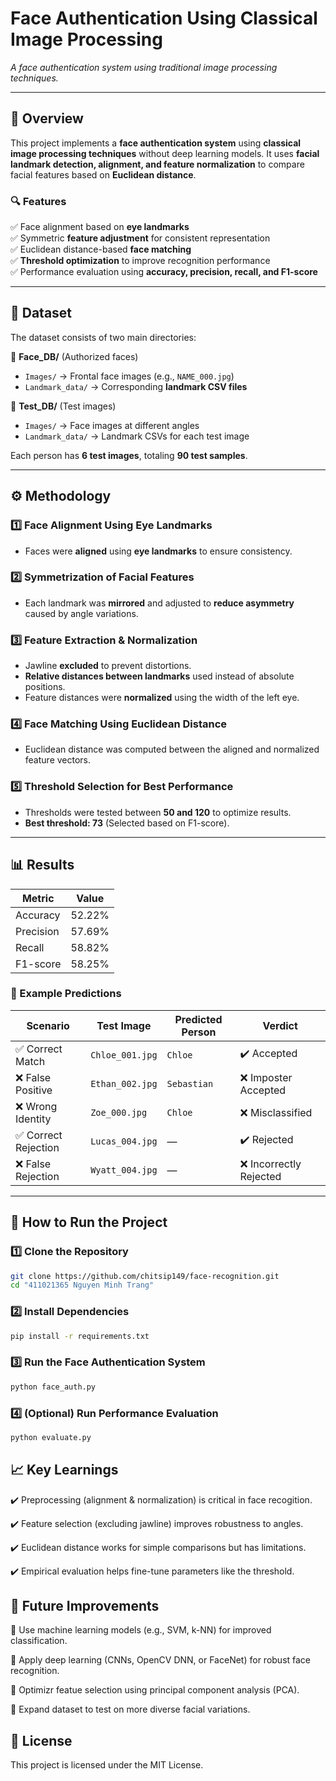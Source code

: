 # **Face Authentication Using Classical Image Processing**
*A face authentication system using traditional image processing techniques.*

---

## **📌 Overview**
This project implements a **face authentication system** using **classical image processing techniques** without deep learning models. It uses **facial landmark detection, alignment, and feature normalization** to compare facial features based on **Euclidean distance**.

### **🔍 Features**
✅ Face alignment based on **eye landmarks**  
✅ Symmetric **feature adjustment** for consistent representation  
✅ Euclidean distance-based **face matching**  
✅ **Threshold optimization** to improve recognition performance  
✅ Performance evaluation using **accuracy, precision, recall, and F1-score**

---

## **📂 Dataset**
The dataset consists of two main directories:

📁 **Face_DB/** (Authorized faces)  
- `Images/` → Frontal face images (e.g., `NAME_000.jpg`)  
- `Landmark_data/` → Corresponding **landmark CSV files**  

📁 **Test_DB/** (Test images)  
- `Images/` → Face images at different angles  
- `Landmark_data/` → Landmark CSVs for each test image  

Each person has **6 test images**, totaling **90 test samples**.

---

## **⚙️ Methodology**
### **1️⃣ Face Alignment Using Eye Landmarks**
- Faces were **aligned** using **eye landmarks** to ensure consistency.

### **2️⃣ Symmetrization of Facial Features**
- Each landmark was **mirrored** and adjusted to **reduce asymmetry** caused by angle variations.

### **3️⃣ Feature Extraction & Normalization**
- Jawline **excluded** to prevent distortions.  
- **Relative distances between landmarks** used instead of absolute positions.  
- Feature distances were **normalized** using the width of the left eye.

### **4️⃣ Face Matching Using Euclidean Distance**
- Euclidean distance was computed between the aligned and normalized feature vectors.

### **5️⃣ Threshold Selection for Best Performance**
- Thresholds were tested between **50 and 120** to optimize results.  
- **Best threshold: 73** (Selected based on F1-score).

---

## **📊 Results**
| Metric       | Value  |
|-------------|--------|
| Accuracy    | 52.22% |
| Precision   | 57.69% |
| Recall      | 58.82% |
| F1-score    | 58.25% |

### **📌 Example Predictions**
| Scenario               | Test Image        | Predicted Person | Verdict |
|------------------------|------------------|------------------|---------|
| ✅ Correct Match       | `Chloe_001.jpg`  | `Chloe`          | ✔️ Accepted |
| ❌ False Positive      | `Ethan_002.jpg`  | `Sebastian`      | ❌ Imposter Accepted |
| ❌ Wrong Identity      | `Zoe_000.jpg`    | `Chloe`          | ❌ Misclassified |
| ✅ Correct Rejection  | `Lucas_004.jpg`  | —                | ✔️ Rejected |
| ❌ False Rejection    | `Wyatt_004.jpg`  | —                | ❌ Incorrectly Rejected |

---

## **📌 How to Run the Project**
### **1️⃣ Clone the Repository**
```bash
git clone https://github.com/chitsip149/face-recognition.git
cd "411021365 Nguyen Minh Trang"
```

### **2️⃣ Install Dependencies**
```bash
pip install -r requirements.txt
```

### **3️⃣ Run the Face Authentication System**
```bash
python face_auth.py
```

### **4️⃣ (Optional) Run Performance Evaluation**
```bash
python evaluate.py
```

## **📈 Key Learnings**
✔️ Preprocessing (alignment & normalization) is critical in face recogition.

✔️ Feature selection (excluding jawline) improves robustness to angles.

✔️ Euclidean distance works for simple comparisons but has limitations.

✔️ Empirical evaluation helps fine-tune parameters like the threshold.


## **🚀 Future Improvements**
🔹 Use machine learning models (e.g., SVM, k-NN) for improved classification.

🔹 Apply deep learning (CNNs, OpenCV DNN, or FaceNet) for robust face recognition.

🔹 Optimizr featue selection using principal component analysis (PCA).

🔹 Expand dataset to test on more diverse facial variations.

## **📜 License**
This project is licensed under the MIT License.
